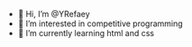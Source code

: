 - 👋 Hi, I’m @YRefaey
- 👀 I’m interested in competitive programming
- 🌱 I’m currently learning html and css

<!---
YRefaey/YRefaey is a ✨ special ✨ repository because its `README.md` (this file) appears on your GitHub profile.
You can click the Preview link to take a look at your changes.
--->
